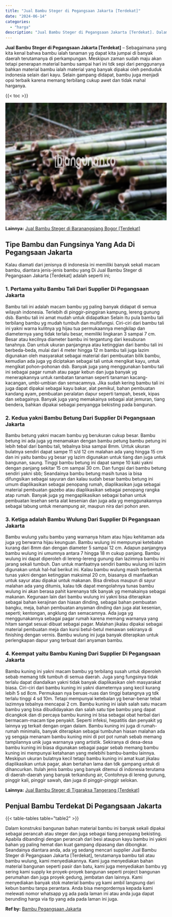 ```yaml
---
title: "Jual Bambu Steger di Pegangsaan Jakarta [Terdekat]"
date: "2024-06-14"
categories: 
  - "harga"
description: "Jual Bambu Steger di Pegangsaan Jakarta [Terdekat]. Dalam konstruksi bangunan bahan material bambu ini banyak sekali dipakai sebagai perancah atau steger dan..."
---
```


**Jual Bambu Steger di Pegangsaan Jakarta \[Terdekat\]** – Sebagaimana yang kita kenal bahwa bambu ialah tanaman yg dapat kita jumpai di banyak daerah terutamanya di perkampungan. Meskipun zaman sudah maju akan tetapi penerapan material bambu sampai hari ini tdk sepi dari penggunanya bahkan material bambu ialah material yang banyak dipakai oleh penduduk indonesia selain dari kayu. Selain gampang didapat, bambu juga menjadi opsi terbaik karena memang terbilang cukup awet dan tidak mahal harganya.

{{< toc >}}

![Jual Bambu Steger di Pegangsaan Jakarta [Terdekat]](/images/jual-bambu-tali-14.png)

**Lainnya:** [Jual Bambu Steger di Baranangsiang Bogor \[Terdekat\]](https://bambu.bangunan.co/jual-bambu-steger-di-baranangsiang-bogor-terdekat/)

## Tipe Bambu dan Fungsinya Yang Ada Di Pegangsaan Jakarta

Kalau diamati dari jenisnya di indonesia ini memiliki banyak sekali macam bambu, diantara jenis-jenis bambu yang Di Jual Bambu Steger di Pegangsaan Jakarta \[Terdekat\] adalah seperti ini;

### 1\. Pertama yaitu Bambu Tali Dari Supplier Di Pegangsaan Jakarta

Bambu tali ini adalah macam bambu yg paling banyak didapat di semua wilayah indonesia. Terlebih di pinggir-pinggiran kampung, lereng gunung dsb. Bambu tali ini amat mudah untuk didapatkan Selain itu pula bambu tali terbilang bambu yg mudah tumbuh dan multifungsi. Ciri-ciri dari bambu tali ini yakni warna kulitnya yg hijau tua permukaannya mengkilap dan diameternya yang tidak terlalu besar, memiliki lingkaran 3 sampai 7 cm. Besar atau kecilnya diameter bambu ini tergantung dari kesuburan tanahnya. Dan untuk ukuran panjangnya atau ketinggian dari bambu tali ini berbeda-beda, mulai dari 4 meter hingga 12 m bambu tali juga lazim digunakan oleh masyarakat sebagai material dari pembuatan bilik bambu, kemudian ada juga yg diciptakan sebagai tali untuk mengikat kayu, untuk mengikat pohon-pohonan dsb. Banyak juga yang menggunakan bambu tali ini sebagai pagar rumah atau pagar kebun dan juga banyak yg menerapkannya untuk rambatan tanaman seperti tanaman kacang-kacangan, umbi-umbian dan semacamnya. Jika sudah kering bambu tali ini juga dapat dipakai sebagai kayu bakar, alat pemikul, bahan pembuatan kandang ayam, pembuatan peralatan dapur seperti tampah, besek, kipas dan sebagainya. Banyak juga yang memakainya sebagai alat jemuran, tiang bendera, bahkan dipakai sebagai penyangga bekisting pada bangunan.

### 2\. Kedua yakni Bambu Betung Dari Supplier Di Pegangsaan Jakarta

Bambu betung yakni macam bambu yg berukuran cukup besar. Bambu betung ini ada juga yg menamakan dengan bambu petung bambu petung ini lebih tebal dari bambu tali, tebalnya bisa sampai 8mm. Untuk ukuran bulatnya sendiri dapat sampe 11 s/d 12 cm malahan ada yang hingga 15 cm dan ini yaitu bambu yg besar yg lazim digunakan untuk tiang dan juga untuk bangunan, saung. Tinggi bambu betung ini dapat sampe 10 kaki yakni dengan panjang sekitar 15 cm sampai 30 cm. Dan fungsi dari bambu betung sendiri yakni sbb; Seandainya bambu betung masih tunas ia bisa difungsikan sebagai sayuran dan kalau sudah besar bambu betung ini umum diaplikasikan sebagai penopang rumah, diaplikasikan juga sebagai material pembuatan gazebo atau diaplikasikan sebagai penopang rangka atap rumah. Banyak juga yg mengaplikasikan sebagai bahan untuk pembuatan lesehan serta alat kesenian dan juga ada yg menggunakannya sebagai tabung untuk menampung air, maupun nira dari pohon aren.

### 3\. Ketiga adalah Bambu Wulung Dari Supplier Di Pegangsaan Jakarta

Bambu wulung yaitu bambu yang warnanya hitam atau hijau kehitaman ada juga yg berwarna hijau keunguan. Bambu wulung ini mempunyai ketebalan kurang dari 8mm dan dengan diameter 5 sampai 12 cm. Adapun panjangnya bambu wulung ini umumnya antara 7 hingga 18 m cukup panjang. Bambu wulung ini dapat diperoleh di lereng-lereng gunung dan lazimnya bambu ini jarang sekali tumbuh. Dan untuk manfaatnya sendiri bambu wulung ini lazim digunakan untuk hal-hal berikut ini. Kalau bambu wulung masih berbentuk tunas yakni dengan ketinggian maksimal 20 cm, biasanya di manfaatkan untuk sayur atau dipakai untuk makanan. Bisa direbus maupun di sayur malahan ada yang ditumis, kalau tdk dapat mengolahnya tunas bambu wulung ini akan berasa pahit karenanya tdk banyak yg memakainya sebagai makanan. Kegunaan lain dari bambu wulung ini yakni bisa diterapkan sebagai bahan kerajinan dan hiasan dinding, sebagai bahan pembuatan bangku, meja, bahan pembuatan anyaman dinding dan juga alat kesenian, seperti; kentongan, angklung dan semacamnya. Ada juga yg menggunakannya sebagai pagar rumah karena memang warnanya yang hitam sangat sesuai dibuat sebagai pagar. Malahan jikalau dipakai sebagai material pembuatan meja dan kursi betul-betul menawan sekiranya di finishing dengan vernis. Bambu wulung ini juga banyak diterapkan untuk perlengkapan dapur yang terbuat dari anyaman bambu.

### 4\. Keempat yaitu Bambu Kuning Dari Supplier Di Pegangsaan Jakarta

Bambu kuning ini yakni macam bambu yg terbilang susah untuk diperoleh sebab memang tdk tumbuh di semua daerah. Juga yang fungsinya tidak terlalu dapat diandalkan yakni tidak banyak diaplikasikan oleh masyarakat biasa. Ciri-ciri dari bambu kuning ini yakni diameternya yang kecil kurang lebih 5 sd 8cm. Permukaan nya beruas-ruas dan tinggi batangnya yg tdk terlalu tinggi 4 sd 10m. Tetapi mempunyai ketebalan yg benar-benar tebal lazimnya tebalnya mencapai 2 cm. Bambu kuning ini ialah salah satu macam bambu yang bisa dibudidayakan dan salah satu tipe bambu yang dapat dicangkok dan di percaya bambu kuning ini bisa sebagai obat herbal dari bermacam-macam tipe penyakit. Seperti infeksi, hepatitis dan penyakit yg lainnya yg terkait dengan organ dalam. Bambu kuning ini juga di rumah-rumah minimalis, banyak diterapkan sebagai tumbuhan hiasan malahan ada yg sengaja menanam bambu kuning mini di pot pot rumah sebab memang tampilannya unik juga warnanya yang artistik. Sekiranya di desa-desa bambu kuning ini biasa digunakan sebagai pagar sebab memang bambu kuning ini mempunyai ketahanan yang melebihi bambu-bambu lainnya. Meskipun ukuran bulatnya kecil tetapi bambu kuning ini amat kuat jikalau diaplikasikan untuk pagar, akan bertahan lama dan tdk gampang untuk di dihancurkan. Itulah jenis bambu yang banyak ditemui di indonesia terutama di daerah-daerah yang banyak terkandung air, Contohnya di lereng gunung, pinggir kali, pinggir sawah, dan juga di pinggir-pinggir selokan.

**Lainnya:** [Jual Bambu Steger di Tigaraksa Tangerang \[Terdekat\]](https://bambu.bangunan.co/jual-bambu-steger-di-tigaraksa-tangerang-terdekat/)

## Penjual Bambu Terdekat Di Pegangsaan Jakarta

{{< table-tables table="table2" >}}

Dalam konstruksi bangunan bahan material bambu ini banyak sekali dipakai sebagai perancah atau steger dan juga sebagai tiang penopang bekisting. Apabila dibandingi dengan perancah dari besi ataupun kayu bambu ini yakni bahan yg paling hemat dan kuat gampang dipasang dan dibongkar. Seandainya diantara anda, ada yg sedang mencari supplier Jual Bambu Steger di Pegangsaan Jakarta \[Terdekat\], terutamanya bambu tali atau bambu wulung, kami menyediakannya. Kami juga menyediakan bahan material bangunan seperti pasir dan batu, kami juga menyediakan bambu yg sering kami supply ke proyek-proyek bangunan seperti project bangunan perumahan dan juga proyek gedung, jembatan dan lainnya. Kami menyediakan banyak stok material bambu yg kami ambil langsung dari kebun bambu tanpa perantara. Anda bisa mengordernya kepada kami melewati nomor whatsapp yg ada pada laman ini atau anda juga dapat berunding harga via tlp yang ada pada laman ini juga.

**Ref by:** [Bambu Pegangsaan Jakarta](https://id.wikipedia.org/wiki/Bambu)
